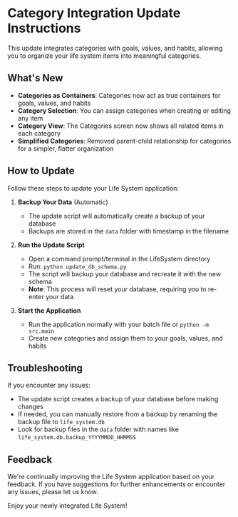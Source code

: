 # Category Integration Update Instructions

This update integrates categories with goals, values, and habits, allowing you to organize your life system items into meaningful categories.

## What's New

- **Categories as Containers**: Categories now act as true containers for goals, values, and habits
- **Category Selection**: You can assign categories when creating or editing any item
- **Category View**: The Categories screen now shows all related items in each category
- **Simplified Categories**: Removed parent-child relationship for categories for a simpler, flatter organization

## How to Update

Follow these steps to update your Life System application:

1. **Backup Your Data** (Automatic)
   - The update script will automatically create a backup of your database
   - Backups are stored in the `data` folder with timestamp in the filename

2. **Run the Update Script**
   - Open a command prompt/terminal in the LifeSystem directory
   - Run: `python update_db_schema.py`
   - The script will backup your database and recreate it with the new schema
   - **Note**: This process will reset your database, requiring you to re-enter your data

3. **Start the Application**
   - Run the application normally with your batch file or `python -m src.main`
   - Create new categories and assign them to your goals, values, and habits

## Troubleshooting

If you encounter any issues:

- The update script creates a backup of your database before making changes
- If needed, you can manually restore from a backup by renaming the backup file to `life_system.db`
- Look for backup files in the `data` folder with names like `life_system.db.backup_YYYYMMDD_HHMMSS`

## Feedback

We're continually improving the Life System application based on your feedback. If you have suggestions for further enhancements or encounter any issues, please let us know.

Enjoy your newly integrated Life System! 